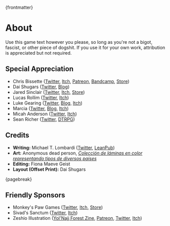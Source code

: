 {frontmatter}

# About

Use this game text however you please, so long as you're not a bigot, fascist, or other piece of dogshit. If you use it for your own work, attribution is appreciated but not required.

## Special Appreciation

* Chris Bissette ([Twitter](https://twitter.com/pangalactic), [Itch](https://loottheroom.itch.io/), [Patreon](https://www.patreon.com/loottheroom), [Bandcamp](https://chrisbissette.bandcamp.com/), [Store](https://loottheroom.uk/shop))
* Dai Shugars ([Twitter](https://twitter.com/daishugars), [Blog](https://daishugars.com/))
* Jared Sinclair ([Twitter](https://twitter.com/infinite_mao), [Itch](https://s-jared.itch.io/), [Store](https://spearwitch.com/))
* Lucas Rollim ([Twitter](https://twitter.com/rolimllucas), [Itch](https://lucasrolim.itch.io/))
* Luke Gearing ([Twitter](https://twitter.com/LukeGearing), [Blog](https://lukegearing.blot.im/), [Itch](https://lukegearing.itch.io/))
* Marcia ([Twitter](https://twitter.com/chiquitafajita_), [Blog](https://chiquitafajita.blogspot.com/), [Itch](https://chiquitafajita.itch.io/))
* Micah Anderson ([Twitter](https://twitter.com/micaholism), [Itch](https://micah-anderson.itch.io/bastards))
* Sean Richer ([Twitter](https://twitter.com/HypatiasAngst), [DTRPG](https://www.drivethrurpg.com/browse/pub/14216/Orbital-Intelligence-LLC))

## Credits

* **Writing:** Michael T. Lombardi ([Twitter](https://twitter.com/TrebuchetOps), [LeanPub](https://leanpub.com/u/michaeltlombardi))
* **Art:** Anonymous dead person, [*Colección de láminas en color representando tipos de diversos países*](https://www.oldbookillustrations.com/titles/coleccion-de-laminas-en-color-representando-tipos-de-diversos-paises/)
* **Editing:** Fiona Maeve Geist
* **Layout (Offset Print):** Dai Shugars

{pagebreak}

## Friendly Sponsors

* Monkey's Paw Games ([Twitter](https://twitter.com/monkeyspawgames), [Itch](https://monkeys-paw-games.itch.io/), [Store](https://monkeyspawgames.com/))
* Sivad's Sanctum ([Twitter](https://twitter.com/sivads_sanctum), [Itch](https://sivads-sanctum.itch.io))
* Zeshio Illustration ([Yol'Najj Forest Zine](https://zeshio.itch.io/yolnajjforest), [Patreon](https://www.patreon.com/zeshio), [Twitter](https://twitter.com/zeshio), [Itch](https://zeshio.itch.io))
